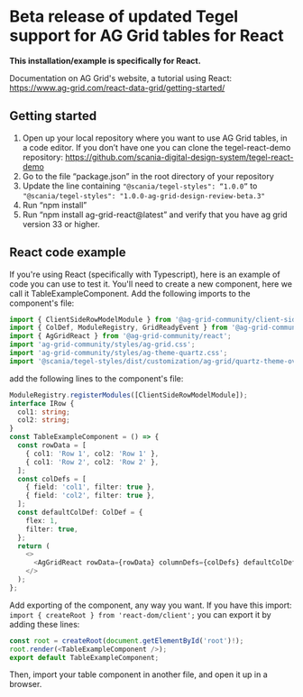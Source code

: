 
# Beta release of updated Tegel support for AG Grid tables for React

**This installation/example is specifically for React.**

Documentation on AG Grid's website, a tutorial using React: https://www.ag-grid.com/react-data-grid/getting-started/

## Getting started

1. Open up your local repository where you want to use AG Grid tables, in a code editor. If you don’t have one you can clone the tegel-react-demo repository: https://github.com/scania-digital-design-system/tegel-react-demo
2. Go to the file “package.json” in the root directory of your repository
3. Update the line containing `"@scania/tegel-styles": “1.0.0”` to `"@scania/tegel-styles": "1.0.0-ag-grid-design-review-beta.3"`
4. Run “npm install”
5. Run “npm install ag-grid-react@latest” and verify that you have ag grid version 33 or higher.

## React code example

If you're using React (specifically with Typescript), here is an example of code you can use to test it. You'll need to create a new component, here we call it TableExampleComponent. Add the following imports to the component's file:
``` typescript
import { ClientSideRowModelModule } from '@ag-grid-community/client-side-row-model';
import { ColDef, ModuleRegistry, GridReadyEvent } from '@ag-grid-community/core';
import { AgGridReact } from '@ag-grid-community/react';
import 'ag-grid-community/styles/ag-grid.css';
import 'ag-grid-community/styles/ag-theme-quartz.css';
import '@scania/tegel-styles/dist/customization/ag-grid/quartz-theme-override-v33.css'
```

add the following lines to the component's file:
``` typescript
ModuleRegistry.registerModules([ClientSideRowModelModule]);
interface IRow {
  col1: string;
  col2: string;
}
const TableExampleComponent = () => {
  const rowData = [
    { col1: 'Row 1', col2: 'Row 1' },
    { col1: 'Row 2', col2: 'Row 2' },
  ];
  const colDefs = [
    { field: 'col1', filter: true },
    { field: 'col2', filter: true },
  ];
  const defaultColDef: ColDef = {
    flex: 1,
    filter: true,
  };
  return (
    <>
      <AgGridReact rowData={rowData} columnDefs={colDefs} defaultColDef={defaultColDef} />
    </>
  );
};
```
 
Add exporting of the component, any way you want. If you have this import: `import { createRoot } from 'react-dom/client';` you can export it by adding these lines:
``` typescript
const root = createRoot(document.getElementById('root')!);
root.render(<TableExampleComponent />);
export default TableExampleComponent;
```

Then, import your table component in another file, and open it up in a browser.